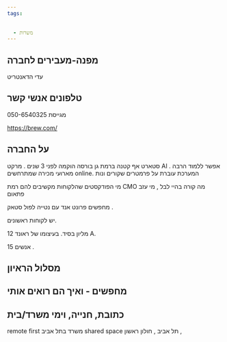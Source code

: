 ```yaml
---
tags:
  
  
  - משרות
---
```


מפנה-מעבירים לחברה
---------
עדי הדאנטריט

טלפונים אנשי קשר
------------
מגייסת 050-6540325

https://brew.com/

על החברה 
--------------
סטארט אף קטנה ברמת גן בורסה
הוקמה לפני 3 שנים . מרקט AI . אפשר ללמוד הרבה מארועי מכירה שמתרחשים online. 
המערכת עוברת על פרמטרים שקורים ונות

מי הפודקסטים שהלקוחות מקשיבים להם 
רמת CMO מה קורה בהיי לבל , מי עזב פתאום 

מחפשים פרונט אנד עם נטייה לפול סטאק . 

יש לקוחות ראשונים. 

12 מליון בסיד. 
בעיצומו של ראונד A. 

15 אנשים . 


מסלול הראיון 
-----------------


מחפשים  - ואיך הם רואים אותי
-----------



כתובת, חנייה, וימי משרד/בית
---------------------------------
remote first
משרד בתל אביב shared space
תל אביב , חולון ראשון , 
